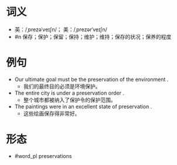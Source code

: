 # 词义
- 英：/ˌprezəˈveɪʃn/； 美：/ˌprezərˈveɪʃn/
- #n 保存；保护；保留；保持；维护；维持；保存的状况；保养的程度
# 例句
- Our ultimate goal must be the preservation of the environment .
	- 我们的最终目的必须是环境保护。
- The entire city is under a preservation order .
	- 整个城市都被纳入了保护令的保护范围。
- The paintings were in an excellent state of preservation .
	- 这些绘画保存得非常好。
# 形态
- #word_pl preservations
